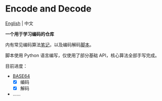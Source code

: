 # Encode and Decode
[English](./README.md) | 中文

**一个用于学习编码的仓库**

内有常见编码算法[笔记](./note.md)，以及编码解码[脚本](./src/)。

脚本使用 Python 语言编写，仅使用了部分基础 API，核心算法全部手写完成。

目前进度：
  - [BASE64](./src/base64.py)
    - [x] 编码
    - [x] 解码
  - ......

